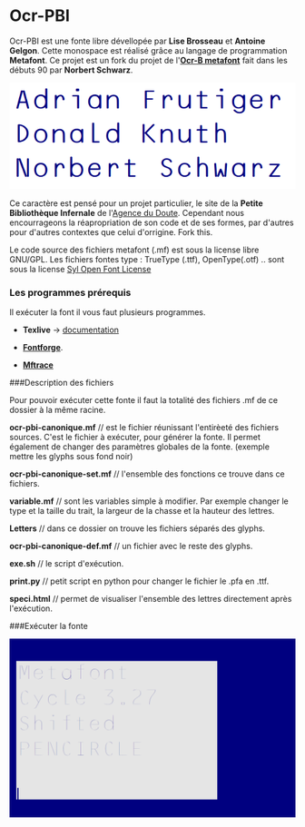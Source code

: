 # Ocr-PBI
Ocr-PBI est une fonte libre dévellopée par **Lise Brosseau** et **Antoine Gelgon**. Cette monospace est réalisé grâce au langage de programmation **Metafont**. Ce projet est un fork du projet de l'[**Ocr-B metafont**](https://www.ctan.org/tex-archive/fonts/ocr-b) fait dans les débuts 90 par **Norbert Schwarz**.

![Specimen](https://github.com/Antoine-Gelgon/Ocr-PBI/blob/master/screenshot/re.png?raw=true)

Ce caractère est pensé pour un projet particulier, le site de la **Petite Bibliothèque Infernale** de l'[Agence du Doute](http://agencedudoute.org/). Cependant nous encourrageons la réapropriation de son code et de ses formes, par d'autres pour d'autres contextes que celui d'orrigine. Fork this.

Le code source des fichiers metafont (.mf) est sous la license libre GNU/GPL.
Les fichiers fontes type : TrueType (.ttf), OpenType(.otf) .. sont sous la license [Syl Open Font License](http://scripts.sil.org/cms/scripts/page.php?site_id=nrsi&id=OFL)

### Les programmes prérequis

Il exécuter la font il vous faut plusieurs programmes.

* **Texlive** -> [documentation](https://github.com/EtienneOz/MetaBlum)

* [**Fontforge**](http://fontforge.github.io/en-US/).

* [**Mftrace**](http://lilypond.org/mftrace/)

###Description des fichiers

Pour pouvoir exécuter cette fonte il faut la totalité des fichiers .mf de ce dossier à la même racine.

**ocr-pbi-canonique.mf** // est le fichier réunissant l'entirèeté des fichiers sources. C'est le fichier à exécuter, pour générer la fonte. Il permet également de changer des paramètres globales de la fonte. (exemple mettre les glyphs sous fond noir)

**ocr-pbi-canonique-set.mf** // l'ensemble des fonctions ce trouve dans ce fichiers.

**variable.mf** // sont les variables simple à modifier. Par exemple changer le type et la taille du trait, la largeur de la chasse et la hauteur des lettres.

**Letters** // dans ce dossier on trouve les fichiers séparés des glyphs.

**ocr-pbi-canonique-def.mf** // un fichier avec le reste des glyphs.

**exe.sh** // le script d'exécution.

**print.py** // petit script en python pour changer le fichier le .pfa en .ttf.

**speci.html** // permet de visualiser l'ensemble des lettres directement après l'exécution.

###Exécuter la fonte


![Specimen](https://github.com/Antoine-Gelgon/Ocr-PBI/raw/master/screenshot/anime/2/recadre/anime-2.gif)
